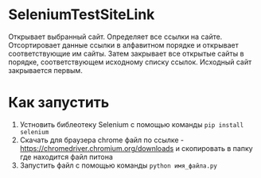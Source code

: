 # SeleniumTestSiteLink

Открывает выбранный сайт. Определяет все ссылки на сайте. 
Отсортировает данные ссылки в алфавитном порядке и открывает соответствующие им сайты.
Затем закрывает все открытые сайты в порядке, соответствующем исходному списку ссылок. Исходный cайт закрывается первым.

# Как запустить

1. Устновить библеотеку Selenium с помощью команды `pip install selenium`
2. Скачать для браузера chrome файл по ссылке - https://chromedriver.chromium.org/downloads и скопировать в папку где находится файл питона
3. Запустить файл с помощью команды `python имя_файла.py`
